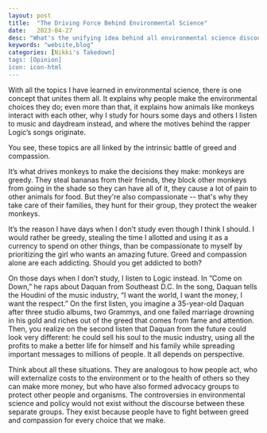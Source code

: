 ```yaml
---
layout: post
title:  "The Driving Force Behind Environmental Science"
date:   2023-04-27
desc: "What's the unifying idea behind all environmental science discourse?"
keywords: "website,blog"
categories: [Nikki's Takedown]
tags: [Opinion]
icon: icon-html
---
```


With all the topics I have learned in environmental science, there is one concept that unites them all. It explains why people make the environmental choices they do; even more than that, it explains how animals like monkeys interact with each other, why I study for hours some days and others I listen to music and daydream instead, and where the motives behind the rapper Logic’s songs originate.

You see, these topics are all linked by the intrinsic battle of greed and compassion. 

It’s what drives monkeys to make the decisions they make: monkeys are greedy. They steal bananas from their friends, they block other monkeys from going in the shade so they can have all of it, they cause a lot of pain to other animals for food. But they're also compassionate -- that's why they take care of their families, they hunt for their group, they protect the weaker monkeys. 

It’s the reason I have days when I don’t study even though I think I should. I would rather be greedy, stealing the time I allotted and using it as a currency to spend on other things, than be compassionate to myself by prioritizing the girl who wants an amazing future. Greed and compassion alone are each addicting. Should you get addicted to both?

On those days when I don’t study, I listen to Logic instead. In “Come on Down,” he raps about Daquan from Southeast D.C. In the song, Daquan tells the Houdini of the music industry, “I want the world, I want the money, I want the respect.” On the first listen, you imagine a 35-year-old Daquan after three studio albums, two Grammys, and one failed marriage drowning in his gold and riches out of the greed that comes from fame and attention. Then, you realize on the second listen that Daquan from the future could look very different: he could sell his soul to the music industry, using all the profits to make a better life for himself and his family while spreading important messages to millions of people. It all depends on perspective.

Think about all these situations. They are analogous to how people act, who will externalize costs to the environment or to the health of others so they can make more money, but who have also formed advocacy groups to protect other people and organisms. The controversies in environmental science and policy would not exist without the discourse between these separate groups. They exist because people have to fight between greed and compassion for every choice that we make. 